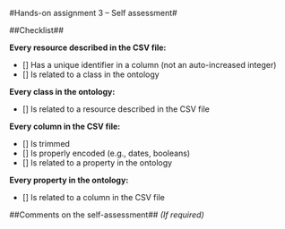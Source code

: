 #Hands-on assignment 3 – Self assessment#

##Checklist##

**Every resource described in the CSV file:**

- [] Has a unique identifier in a column (not an auto-increased integer)
- [] Is related to a class in the ontology

**Every class in the ontology:**

- [] Is related to a resource described in the CSV file

**Every column in the CSV file:**

- [] Is trimmed
- [] Is properly encoded (e.g., dates, booleans)
- [] Is related to a property in the ontology

**Every property in the ontology:**

- [] Is related to a column in the CSV file

##Comments on the self-assessment##
_(If required)_